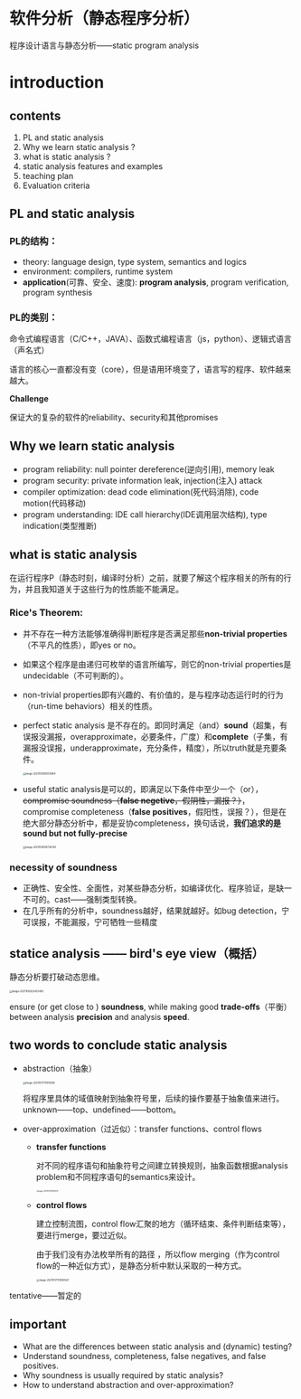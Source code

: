 # 软件分析（静态程序分析）

程序设计语言与静态分析——static program analysis

# introduction

## contents

1. PL and static analysis
2. Why we learn static analysis ?
3. what is static analysis ?
4. static analysis features and examples
5. teaching plan
6. Evaluation criteria

## PL and static analysis

### PL的结构：

-  theory: language design, type system, semantics and logics
- environment: compilers, runtime system
- **application**(可靠、安全、速度): **program analysis**, program verification, program synthesis

### PL的类别：

命令式编程语言（C/C++，JAVA）、函数式编程语言（js，python）、逻辑式语言（声名式）

语言的核心一直都没有变（core），但是语用环境变了，语言写的程序、软件越来越大。

**Challenge**

保证大的复杂的软件的reliability、security和其他promises

## Why we learn static analysis

- program reliability: null pointer dereference(逆向引用), memory leak
- program security: private information leak, injection(注入) attack
- compiler optimization: dead code elimination(死代码消除), code motion(代码移动)
- program understanding: IDE call hierarchy(IDE调用层次结构), type indication(类型推断) 

## what is static analysis

在运行程序P（静态时刻，编译时分析）之前，就要了解这个程序相关的所有的行为，并且我知道关于这些行为的性质能不能满足。

### Rice's Theorem:

- 并不存在一种方法能够准确得判断程序是否满足那些**non-trivial properties**（不平凡的性质），即yes or no。

- 如果这个程序是由递归可枚举的语言所编写，则它的non-trivial properties是undecidable（不可判断的）。

- non-trivial properties即有兴趣的、有价值的，是与程序动态运行时的行为（run-time behaviors）相关的性质。

- perfect static analysis 是不存在的。即同时满足（and）**sound**（超集，有误报没漏报，overapproximate，必要条件，广度）和**complete**（子集，有漏报没误报，underapproximate，充分条件，精度），所以truth就是充要条件。

  <img src="/Users/mukyuuhate/Documents/Github/notes/static_analysis/静态分析1introduce.assets/image-20211016181031684.png" alt="image-20211016181031684" style="zoom:30%;" />

- useful static analysis是可以的，即满足以下条件中至少一个（or），~~compromise soundness（**false negetive**，假阴性，漏报？）~~，compromise completeness（**false positives**，假阳性，误报？），但是在绝大部分静态分析中，都是妥协completeness，换句话说，**我们追求的是sound but not fully-precise**

  <img src="/Users/mukyuuhate/Documents/Github/notes/static_analysis/静态分析1introduce.assets/image-20211016195756740.png" alt="image-20211016195756740" style="zoom:30%;" />

### necessity of soundness

- 正确性、安全性、全面性，对某些静态分析，如编译优化、程序验证，是缺一不可的。cast——强制类型转换。
- 在几乎所有的分析中，soundness越好，结果就越好。如bug detection，宁可误报，不能漏报，宁可牺牲一些精度

## statice analysis —— bird's eye view（概括）

静态分析要打破动态思维。

<img src="/Users/mukyuuhate/Documents/Github/notes/static_analysis/静态分析1introduce.assets/image-20211016202425400.png" alt="image-20211016202425400" style="zoom:30%;" />

ensure (or get close to ) **soundness**, while making good **trade-offs**（平衡） between analysis **precision** and analysis **speed**. 

## two words to conclude static analysis

- abstraction（抽象）

  <img src="/Users/mukyuuhate/Documents/Github/notes/static_analysis/静态分析1introduce.assets/image-20211017111914596.png" alt="image-20211017111914596" style="zoom:30%;" />

  将程序里具体的域值映射到抽象符号里，后续的操作要基于抽象值来进行。unknown——top、undefined——bottom。

- over-approximation（过近似）：transfer functions、control flows

  - **transfer functions**

    对不同的程序语句和抽象符号之间建立转换规则，抽象函数根据analysis problem和不同程序语句的semantics来设计。

    <img src="/Users/mukyuuhate/Documents/Github/notes/static_analysis/静态分析1introduce.assets/image-20211017113807479.png" alt="image-20211017113807479" style="zoom:20%;" />

  - **control flows**

    建立控制流图，control flow汇聚的地方（循环结束、条件判断结束等），要进行merge，要过近似。

    由于我们没有办法枚举所有的路径 ，所以flow merging（作为control flow的一种近似方式），是静态分析中默认采取的一种方式。

    <img src="/Users/mukyuuhate/Documents/Github/notes/static_analysis/静态分析1introduce.assets/image-20211017113900567.png" alt="image-20211017113900567" style="zoom:30%;" />

tentative——暂定的

## important

- What are the differences between static analysis and (dynamic) testing?
- Understand soundness, completeness, false negatives, and false positives.
- Why soundness is usually required by static analysis?
- How to understand abstraction and over-approximation?














